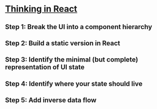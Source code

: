 # [Thinking in React](http://facebook.github.io/react/docs/thinking-in-react.html)

## Step 1: Break the UI into a component hierarchy
## Step 2: Build a static version in React
## Step 3: Identify the minimal (but complete) representation of UI state
## Step 4: Identify where your state should live
## Step 5: Add inverse data flow
